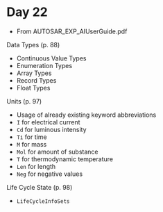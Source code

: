 # Day 22

* From AUTOSAR\_EXP\_AIUserGuide.pdf

Data Types (p. 88)
* Continuous Value Types
* Enumeration Types
* Array Types
* Record Types
* Float Types

Units (p. 97)
* Usage of already existing keyword abbreviations
* `I` for electrical current
* `Cd` for luminous intensity
* `Ti` for time
* `M` for mass
* `Mol` for amount of substance
* `T` for thermodynamic temperature
* `Len` for length
* `Neg` for negative values

Life Cycle State (p. 98)
* `LifeCycleInfoSets`
